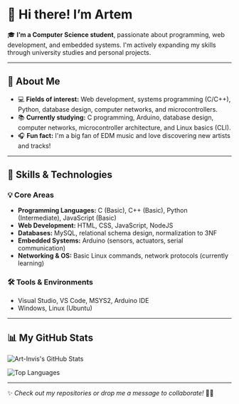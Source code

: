 
# 👋 Hi there! I’m Artem


🎓 **I’m a Computer Science student**, passionate about programming, web development, and embedded systems.
I'm actively expanding my skills through university studies and personal projects.

---

## 🎯 About Me

* 💻 **Fields of interest:** Web development, systems programming (C/C++), Python, database design, computer networks, and microcontrollers.
* 📚 **Currently studying:**
  C programming, Arduino, database design, computer networks, microcontroller architecture, and Linux basics (CLI).
* 🎧 **Fun fact:** I'm a big fan of EDM music and love discovering new artists and tracks!

---

## 🚀 Skills & Technologies

### 💡 Core Areas

* **Programming Languages:**
  C (Basic), C++ (Basic), Python (Intermediate), JavaScript (Basic)
* **Web Development:**
  HTML, CSS, JavaScript, NodeJS
* **Databases:**
  MySQL, relational schema design, normalization to 3NF
* **Embedded Systems:**
  Arduino (sensors, actuators, serial communication)
* **Networking & OS:**
  Basic Linux commands, network protocols (currently learning)

### 🛠️ Tools & Environments

* Visual Studio, VS Code, MSYS2, Arduino IDE
* Windows, Linux (Ubuntu)

---

## 📊 My GitHub Stats  

![Art-Invis's GitHub Stats](https://github-readme-stats.vercel.app/api?username=Art-Invis&show_icons=true&theme=blue-green)  

![Top Languages](https://github-readme-stats.vercel.app/api/top-langs/?username=Art-Invis&layout=donut-vertical&theme=blue-green)  

---

✨ *Check out my repositories or drop me a message to collaborate!* 🚀💬  
